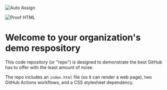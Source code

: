 ![Auto Assign](https://github.com/Yogeemeedia/demo-repository/actions/workflows/auto-assign.yml/badge.svg)

![Proof HTML](https://github.com/Yogeemeedia/demo-repository/actions/workflows/proof-html.yml/badge.svg)

# Welcome to your organization's demo respository
This code repository (or "repo") is designed to demonstrate the best GitHub has to offer with the least amount of noise.

The repo includes an `index.html` file (so it can render a web page), two GitHub Actions workflows, and a CSS stylesheet dependency.
